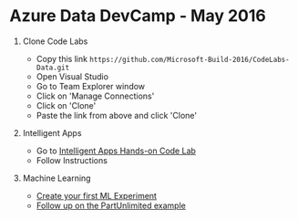 # Azure Data DevCamp - May 2016

1. Clone Code Labs
    * Copy this link `https://github.com/Microsoft-Build-2016/CodeLabs-Data.git`
    * Open Visual Studio
    * Go to Team Explorer window
    * Click on 'Manage Connections'
    * Click on 'Clone'
    * Paste the link from above and click 'Clone'


2. Intelligent Apps
    * Go to [Intelligent Apps Hands-on Code Lab](https://github.com/Microsoft-Build-2016/CodeLabs-Data/blob/master/Module1-IntelligentApp/README.md)
    * Follow Instructions


3. Machine Learning
    * [Create your first ML Experiment](https://azure.microsoft.com/en-us/documentation/articles/machine-learning-create-experiment/)
    * [Follow up on the PartUnlimited example](https://github.com/Microsoft-Build-2016/CodeLabs-Data/blob/master/Module3-MachineLearning/README.md)
